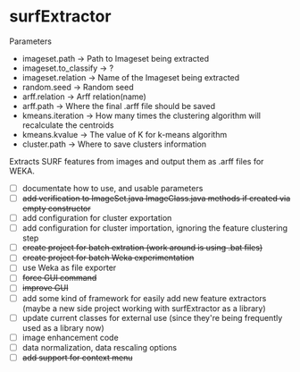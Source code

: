surfExtractor
=============

Parameters
 - imageset.path         -> Path to Imageset being extracted
 - imageset.to_classify  -> ?
 - imageset.relation     -> Name of the Imageset being extracted
 - random.seed           -> Random seed
 - arff.relation         -> Arff relation(name)
 - arff.path             -> Where the final .arff file should be saved
 - kmeans.iteration      -> How many times the clustering algorithm will recalculate the centroids
 - kmeans.kvalue         -> The value of K for k-means algorithm
 - cluster.path          -> Where to save clusters information

Extracts SURF features from images and output them as .arff files for WEKA.

- [ ] documentate how to use, and usable parameters
- [ ] ~~add verification to ImageSet.java ImageClass.java methods if created via empty constructor~~
- [ ] add configuration for cluster exportation
- [ ] add configuration for cluster importation, ignoring the feature clustering step
- [ ] ~~create project for batch extration (work around is using .bat files)~~
- [ ] ~~create project for batch Weka experimentation~~
- [ ] use Weka as file exporter
- [ ] ~~force GUI command~~
- [ ] ~~improve GUI~~
- [ ] add some kind of framework for easily add new feature extractors (maybe a new side project working with surfExtractor as a library)
- [ ] update current classes for external use (since they're being frequently used as a library now)
- [ ] image enhancement code
- [ ] data normalization, data rescaling options
- [ ] ~~add support for context menu~~
